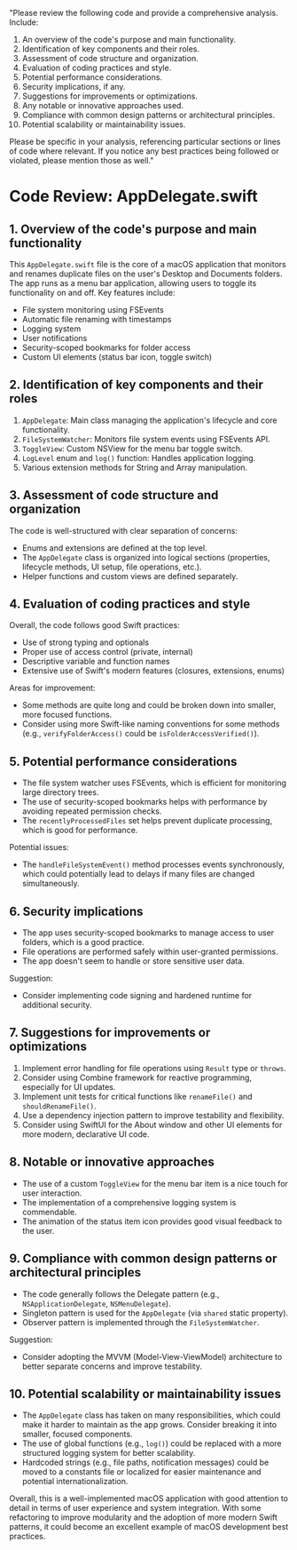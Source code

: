 "Please review the following code and provide a comprehensive analysis. Include:

1. An overview of the code's purpose and main functionality.
2. Identification of key components and their roles.
3. Assessment of code structure and organization.
4. Evaluation of coding practices and style.
5. Potential performance considerations.
6. Security implications, if any.
7. Suggestions for improvements or optimizations.
8. Any notable or innovative approaches used.
9. Compliance with common design patterns or architectural principles.
10. Potential scalability or maintainability issues.

Please be specific in your analysis, referencing particular sections or lines of code where relevant. If you notice any best practices being followed or violated, please mention those as well."

# Code Review: AppDelegate.swift

## 1. Overview of the code's purpose and main functionality

This `AppDelegate.swift` file is the core of a macOS application that monitors and renames duplicate files on the user's Desktop and Documents folders. The app runs as a menu bar application, allowing users to toggle its functionality on and off. Key features include:

- File system monitoring using FSEvents
- Automatic file renaming with timestamps
- Logging system
- User notifications
- Security-scoped bookmarks for folder access
- Custom UI elements (status bar icon, toggle switch)

## 2. Identification of key components and their roles

1. `AppDelegate`: Main class managing the application's lifecycle and core functionality.
2. `FileSystemWatcher`: Monitors file system events using FSEvents API.
3. `ToggleView`: Custom NSView for the menu bar toggle switch.
4. `LogLevel` enum and `log()` function: Handles application logging.
5. Various extension methods for String and Array manipulation.

## 3. Assessment of code structure and organization

The code is well-structured with clear separation of concerns:
- Enums and extensions are defined at the top level.
- The `AppDelegate` class is organized into logical sections (properties, lifecycle methods, UI setup, file operations, etc.).
- Helper functions and custom views are defined separately.

## 4. Evaluation of coding practices and style

Overall, the code follows good Swift practices:
- Use of strong typing and optionals
- Proper use of access control (private, internal)
- Descriptive variable and function names
- Extensive use of Swift's modern features (closures, extensions, enums)

Areas for improvement:
- Some methods are quite long and could be broken down into smaller, more focused functions.
- Consider using more Swift-like naming conventions for some methods (e.g., `verifyFolderAccess()` could be `isFolderAccessVerified()`).

## 5. Potential performance considerations

- The file system watcher uses FSEvents, which is efficient for monitoring large directory trees.
- The use of security-scoped bookmarks helps with performance by avoiding repeated permission checks.
- The `recentlyProcessedFiles` set helps prevent duplicate processing, which is good for performance.

Potential issues:
- The `handleFileSystemEvent()` method processes events synchronously, which could potentially lead to delays if many files are changed simultaneously.

## 6. Security implications

- The app uses security-scoped bookmarks to manage access to user folders, which is a good practice.
- File operations are performed safely within user-granted permissions.
- The app doesn't seem to handle or store sensitive user data.

Suggestion:
- Consider implementing code signing and hardened runtime for additional security.

## 7. Suggestions for improvements or optimizations

1. Implement error handling for file operations using `Result` type or `throws`.
2. Consider using Combine framework for reactive programming, especially for UI updates.
3. Implement unit tests for critical functions like `renameFile()` and `shouldRenameFile()`.
4. Use a dependency injection pattern to improve testability and flexibility.
5. Consider using SwiftUI for the About window and other UI elements for more modern, declarative UI code.

## 8. Notable or innovative approaches

- The use of a custom `ToggleView` for the menu bar item is a nice touch for user interaction.
- The implementation of a comprehensive logging system is commendable.
- The animation of the status item icon provides good visual feedback to the user.

## 9. Compliance with common design patterns or architectural principles

- The code generally follows the Delegate pattern (e.g., `NSApplicationDelegate`, `NSMenuDelegate`).
- Singleton pattern is used for the `AppDelegate` (via `shared` static property).
- Observer pattern is implemented through the `FileSystemWatcher`.

Suggestion:
- Consider adopting the MVVM (Model-View-ViewModel) architecture to better separate concerns and improve testability.

## 10. Potential scalability or maintainability issues

- The `AppDelegate` class has taken on many responsibilities, which could make it harder to maintain as the app grows. Consider breaking it into smaller, focused components.
- The use of global functions (e.g., `log()`) could be replaced with a more structured logging system for better scalability.
- Hardcoded strings (e.g., file paths, notification messages) could be moved to a constants file or localized for easier maintenance and potential internationalization.

Overall, this is a well-implemented macOS application with good attention to detail in terms of user experience and system integration. With some refactoring to improve modularity and the adoption of more modern Swift patterns, it could become an excellent example of macOS development best practices.